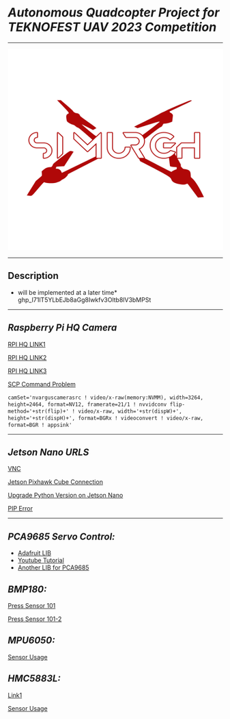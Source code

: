 

# *Autonomous Quadcopter Project for TEKNOFEST UAV 2023 Competition*


---

<p align="center">
<img src="simurghLogo.png"  width="558" height="470">
</p>

---
## Description
* will be implemented at a later time*
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

---
## ***Raspberry Pi HQ Camera***

[RPI HQ LINK1](
 https://www.hackster.io/SaadTiwana/embedded-diaries-how-to-use-rpi-hq-camera-with-jetson-e2063e)

[RPI HQ LINK2](https://github.com/RidgeRun/NVIDIA-Jetson-IMX477-RPIV3)

[RPI HQ LINK3](https://developer.ridgerun.com/wiki/index.php?title=Raspberry_Pi_HQ_camera_IMX477_Linux_driver_for_Jetson#Installing_the_Driver_-_Option_A:_Debian_Packages_.28Recommended.29) 

[SCP Command Problem](https://unix.stackexchange.com/questions/47909/transfer-files-using-scp-permission-denied)
```
camSet='nvarguscamerasrc ! video/x-raw(memory:NVMM), width=3264, height=2464, format=NV12, framerate=21/1 ! nvvidconv flip-method='+str(flip)+' ! video/x-raw, width='+str(dispW)+', height='+str(dispH)+', format=BGRx ! videoconvert ! video/x-raw, format=BGR ! appsink'
```
---
## ***Jetson Nano URLS***

[VNC](https://developer.nvidia.com/embedded/learn/tutorials/vnc-setup)

[Jetson Pixhawk Cube  Connection](https://www.hackster.io/Matchstic/connecting-pixhawk-to-raspberry-pi-and-nvidia-jetson-b263a7)

[Upgrade Python Version on Jetson Nano](https://stackoverflow.com/questions/60824700/how-to-install-python3-9-on-linux-ubuntu-terminal)


[PIP Error](https://stackoverflow.com/questions/44967202/pip-is-showing-error-lsb-release-a-returned-non-zero-exit-status-1)

---
 

## ***PCA9685 Servo Control:***
- [Adafruit LIB](https://github.com/adafruit/Adafruit_Python_PCA9685)
- [Youtube Tutorial](https://www.youtube.com/watch?v=D2gSvXo0qT8)
- [Another LIB for PCA9685](https://github.com/adafruit/Adafruit_CircuitPython_PCA9685)

## ***BMP180:*** 

[Press Sensor 101](https://learn.sparkfun.com/tutorials/bmp180-barometric-pressure-sensor-hookup-/all)

[Press Sensor 101-2](https://how2electronics.com/bmp180-altitude-pressure-temperature-measurement/)

## ***MPU6050:***
[Sensor Usage](https://automaticaddison.com/visualize-imu-data-using-the-mpu6050-ros-and-jetson-nano/)

## ***HMC5883L:***
[Link1](https://blog.csdn.net/ManWZD/article/details/103147985)

[Sensor Usage](https://www.instructables.com/Configure-read-data-calibrate-the-HMC5883L-digital/)
